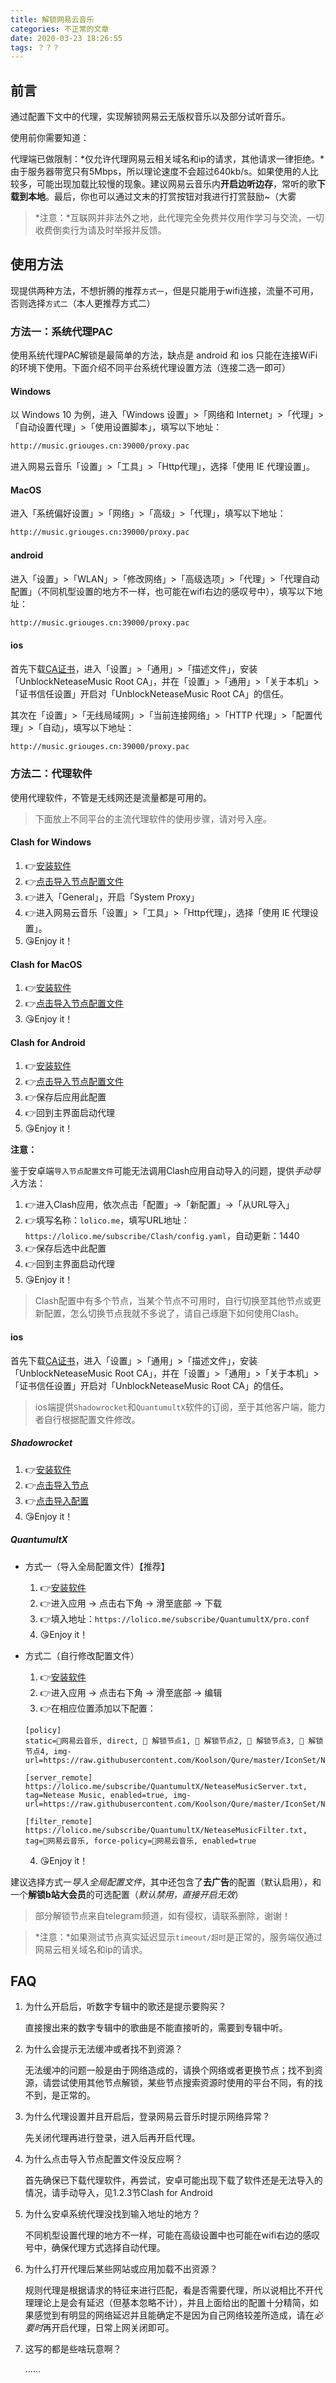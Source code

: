 ```yaml
---
title: 解锁网易云音乐
categories: 不正常的文章
date: 2020-03-23 18:26:55
tags: ？？？
---
```


<!-- more -->

## 前言

通过配置下文中的代理，实现解锁网易云无版权音乐以及部分试听音乐。

使用前你需要知道：

代理端已做限制：*仅允许代理网易云相关域名和ip的请求，其他请求一律拒绝。*由于服务器带宽只有5Mbps，所以理论速度不会超过640kb/s。如果使用的人比较多，可能出现加载比较慢的现象。建议网易云音乐内**开启边听边存**，常听的歌**下载到本地**。最后，你也可以通过文末的打赏按钮对我进行打赏鼓励~（大雾

> *注意：*互联网并非法外之地，此代理完全免费并仅用作学习与交流，一切收费倒卖行为请及时举报并反馈。

## 使用方法

现提供两种方法，不想折腾的推荐`方式一`，但是只能用于wifi连接，流量不可用，否则选择`方式二`（本人更推荐方式二）

### 方法一：系统代理PAC

使用系统代理PAC解锁是最简单的方法，缺点是 android 和 ios 只能在连接WiFi的环境下使用。下面介绍不同平台系统代理设置方法（连接二选一即可）

#### Windows

以 Windows 10 为例，进入「Windows 设置」>「网络和 Internet」>「代理」>「自动设置代理」>「使用设置脚本」，填写以下地址：

```txt
http://music.griouges.cn:39000/proxy.pac
```

进入网易云音乐「设置」>「工具」>「Http代理」，选择「使用 IE 代理设置」。

#### MacOS

进入「系统偏好设置」>「网络」>「高级」>「代理」，填写以下地址：

```txt
http://music.griouges.cn:39000/proxy.pac
```

#### android

进入「设置」>「WLAN」>「修改网络」>「高级选项」>「代理」>「代理自动配置」（不同机型设置的地方不一样，也可能在wifi右边的感叹号中），填写以下地址：

```txt
http://music.griouges.cn:39000/proxy.pac
```

#### ios

首先下载[CA证书](https://raw.githubusercontent.com/nondanee/UnblockNeteaseMusic/master/ca.crt)，进入「设置」>「通用」>「描述文件」，安装「UnblockNeteaseMusic Root CA」，并在「设置」>「通用」>「关于本机」>「证书信任设置」开启对「UnblockNeteaseMusic Root CA」的信任。

其次在「设置」>「无线局域网」>「当前连接网络」>「HTTP 代理」>「配置代理」>「自动」，填写以下地址：

```txt
http://music.griouges.cn:39000/proxy.pac
```

### 方法二：代理软件

使用代理软件，不管是无线网还是流量都是可用的。

> 下面放上不同平台的主流代理软件的使用步骤，请对号入座。

#### Clash for Windows

1. 👉[安装软件](https://lolico.griouges.cn/download/clash/Clash.for.Windows.Setup.0.9.11.exe)
2. 👉[点击导入节点配置文件](clash://install-config?url=https%3a%2f%2flolico.me%2fsubscribe%2fClash%2fconfig.yaml)
3. 👉进入「General」，开启「System Proxy」
4. 👉进入网易云音乐「设置」>「工具」>「Http代理」，选择「使用 IE 代理设置」。
5. 😘Enjoy it！

#### Clash for MacOS

1. 👉[安装软件](https://lolico.griouges.cn/download/clash/ClashX.dmg)
2. 👉[点击导入节点配置文件](clash://install-config?url=https%3a%2f%2flolico.me%2fsubscribe%2fClash%2fconfig.yaml)
3. 😘Enjoy it！

#### Clash for Android

1. 👉[安装软件](https://lolico.griouges.cn/download/clash/app-armeabi-v7a-release.apk)
2. 👉[点击导入节点配置文件](clash://install-config?url=https%3a%2f%2flolico.me%2fsubscribe%2fClash%2fconfig.yaml)
3. 👉保存后应用此配置
4. 👉回到主界面启动代理
5. 😘Enjoy it！

**注意：**

鉴于安卓端`导入节点配置文件`可能无法调用Clash应用自动导入的问题，提供*手动导入*方法：

1. 👉进入Clash应用，依次点击「配置」->「新配置」->「从URL导入」
2. 👉填写名称：`lolico.me`，填写URL地址：`https://lolico.me/subscribe/Clash/config.yaml`，自动更新：1440
3. 👉保存后选中此配置
4. 👉回到主界面启动代理
5. 😘Enjoy it！

> Clash配置中有多个节点，当某个节点不可用时，自行切换至其他节点或更新配置，怎么切换节点我就不多说了，请自己琢磨下如何使用Clash。

#### ios

首先下载[CA证书](https://raw.githubusercontent.com/nondanee/UnblockNeteaseMusic/master/ca.crt)，进入「设置」>「通用」>「描述文件」，安装「UnblockNeteaseMusic Root CA」，并在「设置」>「通用」>「关于本机」>「证书信任设置」开启对「UnblockNeteaseMusic Root CA」的信任。

> ios端提供`Shadowrocket`和`QuantumultX`软件的订阅，至于其他客户端，能力者自行根据配置文件修改。

##### Shadowrocket

1. 👉[安装软件](https://apps.apple.com/us/app/shadowrocket/id932747118)
2. 👉[点击导入节点](shadowrocket://add/sub://aHR0cHM6Ly9sb2xpY28ubWUvc3Vic2NyaWJlL1NoYWRvd3JvY2tldC9zZXJ2ZXIudHh0#%F0%9F%8E%B8%E7%BD%91%E6%98%93%E4%BA%91%E9%9F%B3%E4%B9%90)
3. 👉[点击导入配置](shadowrocket://config/add/https://lolico.me/subscribe/Shadowrocket/rules.conf)
4. 😘Enjoy it！

##### QuantumultX

- 方式一（导入全局配置文件）【推荐】
    1. 👉[安装软件](https://apps.apple.com/us/app-bundle/quantumult-x-upgrade/id1482985563)
    2. 👉进入应用 -> 点击右下角 -> 滑至底部 -> 下载
    3. 👉填入地址：`https://lolico.me/subscribe/QuantumultX/pro.conf`
    4. 😘Enjoy it！

- 方式二（自行修改配置文件）
    1. 👉[安装软件](https://apps.apple.com/us/app-bundle/quantumult-x-upgrade/id1482985563)
    2. 👉进入应用 -> 点击右下角 -> 滑至底部 -> 编辑
    3. 👉在相应位置添加以下配置：
    ```
    [policy]
    static=🎸网易云音乐, direct, 🎵 解锁节点1, 🎵 解锁节点2, 🎵 解锁节点3, 🎵 解锁节点4, img-url=https://raw.githubusercontent.com/Koolson/Qure/master/IconSet/Netease_Music_Unlock.png

    [server_remote]
    https://lolico.me/subscribe/QuantumultX/NeteaseMusicServer.txt, tag=Netease Music, enabled=true, img-url=https://raw.githubusercontent.com/Koolson/Qure/master/IconSet/Netease_Music_Unlock.png

    [filter_remote]
    https://lolico.me/subscribe/QuantumultX/NeteaseMusicFilter.txt, tag=🎸网易云音乐, force-policy=🎸网易云音乐, enabled=true
    ```
    4. 😘Enjoy it！

建议选择方式一*导入全局配置文件*，其中还包含了**去广告**的配置（默认启用），和一个**解锁b站大会员**的可选配置（*默认禁用，直接开启无效*）

> 部分解锁节点来自telegram频道，如有侵权，请联系删除，谢谢！

> *注意：*如果测试节点真实延迟显示`timeout/超时`是正常的，服务端仅通过网易云相关域名和ip的请求。

## FAQ

1. 为什么开启后，听数字专辑中的歌还是提示要购买？

    直接搜出来的数字专辑中的歌曲是不能直接听的，需要到专辑中听。

2. 为什么会提示无法缓冲或者找不到资源？

    无法缓冲的问题一般是由于网络造成的，请换个网络或者更换节点；找不到资源，请尝试使用其他节点解锁，某些节点搜索资源时使用的平台不同，有的找不到，是正常的。

3. 为什么代理设置并且开启后，登录网易云音乐时提示网络异常？

    先关闭代理再进行登录，进入后再开启代理。

4. 为什么点击导入节点配置文件没反应啊？

    首先确保已下载代理软件，再尝试，安卓可能出现下载了软件还是无法导入的情况，请手动导入，见1.2.3节Clash for Android

5. 为什么安卓系统代理没找到输入地址的地方？

    不同机型设置代理的地方不一样，可能在高级设置中也可能在wifi右边的感叹号中，确保代理方式选择自动代理。

6. 为什么打开代理后某些网站或应用加载不出资源？

    规则代理是根据请求的特征来进行匹配，看是否需要代理，所以说相比不开代理理论上是会有延迟（但基本忽略不计），并且上面给出的配置十分精简，如果感觉到有明显的网络延迟并且能确定不是因为自己网络较差所造成，请在*必要时*再开启代理，日常上网关闭即可。

7. 这写的都是些啥玩意啊？

    ......